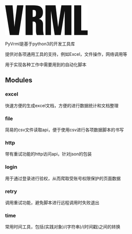[![pyvrml-logo](./resource/logo.png)](./README.md)

PyVrml是基于python3的开发工具库

提供对各项通用工具的支持，例如Excel，文件操作，网络调用等

用于实现各种工作中需要用到的自动化脚本

## Modules
 
### excel

快速方便的生成excel文档，方便的进行数据统计和文档整理

### file

简易的csv文件读取api，便于使用csv进行各项数据脚本的书写

### http

带有重试功能的http访问api，针对json的包装

### login

用于通过登录进行验权，从而爬取受账号权限保护的页面数据
 
### retry

调用重试功能，避免脚本进行远程调用时失败退出

### time

常用时间工具，包括(实践对象)/(字符串)/(时间戳)之间的转换